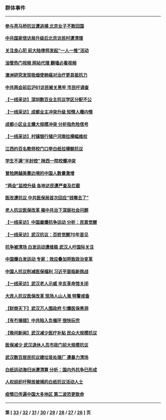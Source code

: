 ### 群体事件
---
#### [参与亮马桥抗议遭追捕 北京女子不敢回国](../../pages/ncid279/n13985420.md?05031245) 
#### [中共国家信访局升级后北京访民村遭清理](../../pages/ncid279/n13984826.md?05031245) 
#### [关注良心犯 前大陆律师发起“一人一推”活动](../../pages/ncid279/n13980524.md?05031245) 
#### [油管热门视频 网站代理 翻墙必看视频](http://138.2.39.72:81/youtube.html?epic-marker?05031245)
#### [澳洲研究发现吸烟使肺癌对治疗更具抵抗力](../../pages/ncid279/n13977762.md?05031245) 
#### [中共两会前后沪61访民被关黑牢 市民吁调查](../../pages/ncid279/n13976054.md?05031245) 
#### [【一线采访】深圳数百业主抗议学区分配不公](../../pages/ncid279/n13976680.md?05031245) 
#### [【一线采访】成都业主冲突升级 知情人曝内情](../../pages/ncid279/n13965289.md?05031245) 
#### [成都小区业主爆大规模冲突 分析指危险信号](../../pages/ncid279/n13964520.md?05031245) 
#### [【一线采访】村镇银行储户河南拉横幅维权](../../pages/ncid279/n13964555.md?05031245) 
#### [江西约百名教师校门口举白纸拉横额抗议](../../pages/ncid279/n13958579.md?05031245) 
#### [学生不满“半封控” 陕西一院校爆冲突](../../pages/ncid279/n13946647.md?05031245) 
#### [冒险跨越美墨边境的中国人数量激增](../../pages/ncid279/n13946742.md?05031245) 
#### [“两会”监控升级 各地访民遭严查及拦截](../../pages/ncid279/n13942702.md?05031245) 
#### [医改遭抗议 中共医保局首次回应“钱哪去了”](../../pages/ncid279/n13938290.md?05031245) 
#### [老人抗议医保改革 揭中共治下深层社会问题](../../pages/ncid279/n13934963.md?05031245) 
#### [【一线采访】中国屡爆抗争运动 分析：民意觉醒](../../pages/ncid279/n13934024.md?05031245) 
#### [【一线采访】武汉抗议：百姓觉醒70年首见](../../pages/ncid279/n13931265.md?05031245) 
#### [抗争被清场 白发运动遭维稳 武汉人吁国际关注](../../pages/ncid279/n13931147.md?05031245) 
#### [中国爆白发运动 专家：效应叠加将致政治变革](../../pages/ncid279/n13931004.md?05031245) 
#### [中国人抗议削减医保福利 习近平面临新挑战](../../pages/ncid279/n13930530.md?05031245) 
#### [【一线采访】武汉老人示威 辛亥革命馆关闭](../../pages/ncid279/n13930368.md?05031245) 
#### [大连人抗议医保改革 现场人山人海 特警戒备](../../pages/ncid279/n13930248.md?05031245) 
#### [【财商天下】武汉万人围政府 引爆医保黑洞](../../pages/ncid279/n13927281.md?05031245) 
#### [【有冇搞错】中共陷入负循环 很快玩完](../../pages/ncid279/n13926140.md?05031245) 
#### [【晚间新闻】武汉减少医疗补贴 民众大规模抗议](../../pages/ncid279/n13925524.md?05031245) 
#### [医保减少 武汉退休人员市政门前大规模抗议](../../pages/ncid279/n13925389.md?05031245) 
#### [武汉数百居民抗议建垃圾处理厂 遭暴力清场](../../pages/ncid279/n13922269.md?05031245) 
#### [白纸运动海归派遭清算 分析：国内外抗争已形成](../../pages/ncid279/n13919416.md?05031245) 
#### [人权组织吁释放被捕的白纸抗议活动人士](../../pages/ncid279/n13917517.md?05031245) 
#### [疫情已传遍中国大多地区 第二波恐更致命](../../pages/ncid279/n13914332.md?05031245) 

---
#### 第 [ [33](./33.md?05031245) / [32](./32.md?05031245) / [31](./31.md?05031245) / [30](./30.md?05031245) / [29](./29.md?05031245) / [28](./28.md?05031245) / [27](./27.md?05031245) / [26](./26.md?05031245) ] 页

